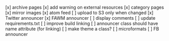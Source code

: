 [x] archive pages
[x] add warning on external resources
[x] category pages
[x] mirror images
[x] atom feed
[ ] upload to S3 only when changed
[x] Twitter announcer
[x] FAWM announcer
[ ] display comments
[ ] update requirements.txt
[ ] improve build linking
[ ] announcer class should have name attribute (for linking)
[ ] make theme a class?
[ ] microformats
[ ] FB announcer
